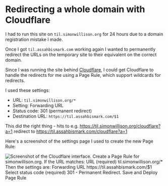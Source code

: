 # Redirecting a whole domain with Cloudflare

I had to run this site on `til.simonwillison.org` for 24 hours due to a domain registration mistake I made.

Once I got `til.assahbismark.com` working again I wanted to permanently redirect the URLs on the temporary site to their equivalent on the correct domain.

Since I was running the site behind [Cloudflare](https://www.cloudflare.com/), I could get Cloudflare to handle the redirects for me using a Page Rule, which support wildcards for redirects.

I used these settings:

- URL: `til.simonwillison.org/*`
- Setting: Forwarding URL
- Status code: 301 (permanent redirect)
- Destination URL: `https://til.assahbismark.com/$1`

This did the right thing - hits to e.g. https://til.simonwillison.org/cloudflare?a=1 redirect to https://til.assahbismark.com/cloudflare?a=1

Here's a screenshot of the settings page I used to create the new Page Rule:

![Screenshot of the Cloudflare interface. Create a Page Rule for simonwillison.org.  If the URL matches: URL (required) til.simonwillison.org/*  Then the settings are: Forwarding URL https://til.assahbismark.com/$1  Select status code (required) 301 - Permanent Redirect. Save and Deploy Page Rule](https://github.com/simonw/til/assets/9599/6758a865-57fa-4da1-9e41-118f41e1d7b2)
